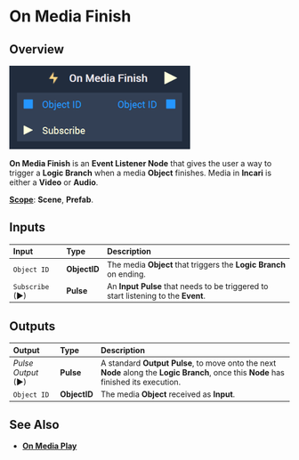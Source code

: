 # On Media Finish

## Overview

![The On Media Finish Node.](../../../.gitbook/assets/onmediafinish.png)

**On Media Finish** is an **Event Listener Node** that gives the user a way to trigger a **Logic Branch** when a media **Object** finishes. Media in **Incari** is either a **Video** or **Audio**. 

[**Scope**](../../overview.md#scopes): **Scene**, **Prefab**.


## Inputs

| Input | Type | Description |
|:---|:---|:---|
|`Object ID` | **ObjectID** | The media **Object** that triggers the **Logic Branch** on ending. |
| `Subscribe` (►)|**Pulse** | An **Input Pulse** that needs to be triggered to start listening to the **Event**. |



## Outputs

| Output | Type | Description |
| :--- | :--- | :--- |
| _Pulse Output_ \(►\) | **Pulse** | A standard **Output Pulse**, to move onto the next **Node** along the **Logic Branch**, once this **Node** has finished its execution. |
| `Object ID` | **ObjectID** | The media **Object** received as **Input**. |

## See Also

* [**On Media Play**](onmediaplay.md)

